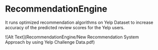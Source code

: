 # RecommendationEngine
It runs optimized recommendation algorithms on Yelp Dataset to increase accuracy of the predicted review scores for the Yelp users.

![Alt Text](RecommendationEngine/New Recommendation System Approach by using Yelp Challenge Data.pdf)
 
